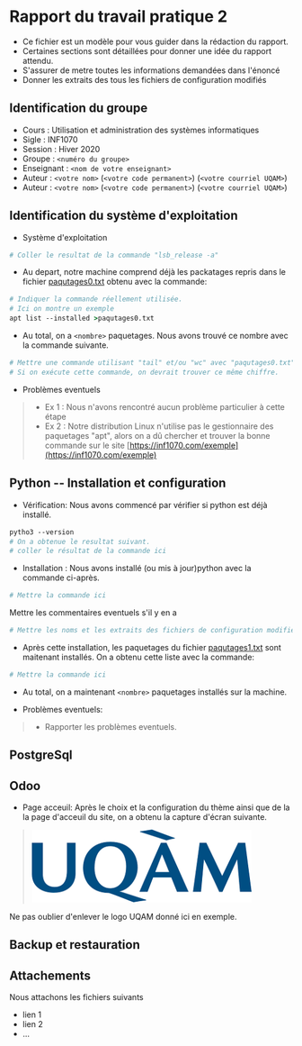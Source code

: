# Rapport du travail pratique 2

- Ce fichier est un modèle pour vous guider dans la rédaction du rapport. 
- Certaines sections sont détaillées pour  donner une idée du rapport attendu. 
- S'assurer de metre toutes les informations demandées dans l'énoncé
- Donner les extraits des tous les fichiers de configuration modifiés

## Identification du groupe

- Cours      : Utilisation et administration des systèmes informatiques
- Sigle      : INF1070
- Session    : Hiver 2020
- Groupe     : `<numéro du groupe>`
- Enseignant : `<nom de votre enseignant>`
- Auteur     : `<votre nom>` (`<votre code permanent>`) (`<votre courriel UQAM>`)
- Auteur     : `<votre nom>` (`<votre code permanent>`) (`<votre courriel UQAM>`)

## Identification du système d'exploitation

- Système d'exploitation

~~~csh
# Coller le resultat de la commande "lsb_release -a"
~~~

- Au depart, notre machine comprend déjà les packatages repris dans le fichier [paqutages0.txt](paqutages0.txt) 
  obtenu avec la commande: 
  
~~~csh
# Indiquer la commande réellement utilisée. 
# Ici on montre un exemple
apt list --installed >paqutages0.txt
~~~

- Au total, on a `<nombre>` paquetages. Nous avons  trouvé ce nombre avec la commande suivante.

~~~csh
# Mettre une commande utilisant "tail" et/ou "wc" avec "paqutages0.txt" comme argument.
# Si on exécute cette commande, on devrait trouver ce même chiffre.
~~~

- Problèmes eventuels
  
> * Ex 1 : Nous n'avons rencontré aucun problème particulier à cette étape
> * Ex 2 : Notre distribution Linux n'utilise pas le gestionnaire des paquetages "apt", alors on a dû chercher et trouver la bonne commande sur le site [https://inf1070.com/exemple](https://inf1070.com/exemple)

  
 

## Python -- Installation et configuration

- Vérification: Nous avons commencé par vérifier si python est déjà installé.

~~~csh
pytho3 --version
# On a obtenue le resultat suivant.
# coller le résultat de la commande ici
~~~

- Installation : Nous avons installé (ou mis à jour)python  avec la commande ci-après.

~~~csh
# Mettre la commande ici
~~~

Mettre les commentaires eventuels s'il y en a

~~~csh
# Mettre les noms et les extraits des fichiers de configuration modifiés.
~~~



- Après cette installation,  les paquetages du fichier [paqutages1.txt](paqutages1.txt) sont maitenant installés. On a obtenu cette liste avec la commande: 

~~~csh
# Mettre la commande ici
~~~

- Au total, on a maintenant `<nombre>` paquetages installés sur la machine.




- Problèmes eventuels:

> * Rapporter les problèmes eventuels.

## PostgreSql



  
## Odoo


- Page acceuil: Après le choix et la configuration du thème ainsi que de la la page d'acceuil du site, on a obtenu la capture d'écran suivante. 

<!-- ci-apres un exemple de d'insertion d'une image (logo UQAM) -->

>   ![UQAM](uqam.png) 

Ne pas oublier d'enlever le logo UQAM donné ici en exemple.

  
## Backup et restauration


## Attachements

Nous attachons les fichiers suivants

- lien 1
- lien 2
- ...


